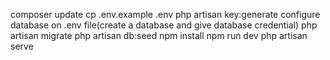 composer update
cp .env.example .env
php artisan key:generate
configure database on .env file(create a database and give database credential)
php artisan migrate
php artisan db:seed
npm install npm run dev php artisan serve
